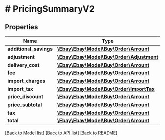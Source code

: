 # # PricingSummaryV2

## Properties

Name | Type | Description | Notes
------------ | ------------- | ------------- | -------------
**additional_savings** | [**\Ebay\Ebay\Model\Buy\Order\Amount**](Amount.md) |  | [optional]
**adjustment** | [**\Ebay\Ebay\Model\Buy\Order\Adjustment**](Adjustment.md) |  | [optional]
**delivery_cost** | [**\Ebay\Ebay\Model\Buy\Order\Amount**](Amount.md) |  | [optional]
**fee** | [**\Ebay\Ebay\Model\Buy\Order\Amount**](Amount.md) |  | [optional]
**import_charges** | [**\Ebay\Ebay\Model\Buy\Order\Amount**](Amount.md) |  | [optional]
**import_tax** | [**\Ebay\Ebay\Model\Buy\Order\ImportTax**](ImportTax.md) |  | [optional]
**price_discount** | [**\Ebay\Ebay\Model\Buy\Order\Amount**](Amount.md) |  | [optional]
**price_subtotal** | [**\Ebay\Ebay\Model\Buy\Order\Amount**](Amount.md) |  | [optional]
**tax** | [**\Ebay\Ebay\Model\Buy\Order\Amount**](Amount.md) |  | [optional]
**total** | [**\Ebay\Ebay\Model\Buy\Order\Amount**](Amount.md) |  | [optional]

[[Back to Model list]](../../README.md#models) [[Back to API list]](../../README.md#endpoints) [[Back to README]](../../README.md)
